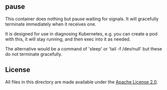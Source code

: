 ## pause

This container does nothing but pause waiting for signals.
It will gracefully terminate immediately when it receives one.

It is designed for use in diagnosing Kubernetes, e.g. you
can create a pod with this, it will stay running,
and then exec into it as needed.

The alternative would be a command of 'sleep' or 'tail -f /dev/null'
but these do not terminate gracefully.

## License

All files in this directory are made available under the
[Apache License 2.0](https://www.apache.org/licenses/LICENSE-2.0).

